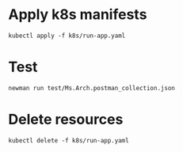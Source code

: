 # Apply k8s manifests

```console
kubectl apply -f k8s/run-app.yaml
```

# Test

```console
newman run test/Ms.Arch.postman_collection.json
```

# Delete resources

```console
kubectl delete -f k8s/run-app.yaml
```